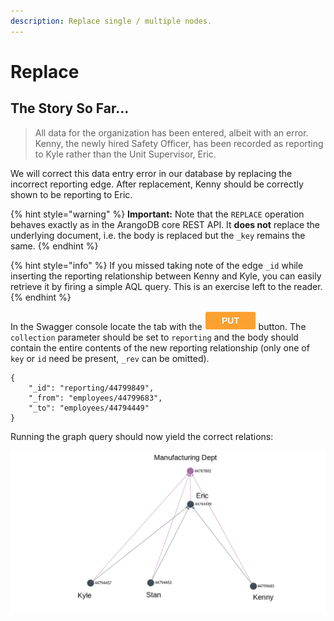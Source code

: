 ```yaml
---
description: Replace single / multiple nodes.
---
```


# Replace

## The Story So Far...

> All data for the organization has been entered, albeit with an error. Kenny, the newly hired Safety Officer, has been recorded as reporting to Kyle rather than the Unit Supervisor, Eric.

We will correct this data entry error in our database by replacing the incorrect reporting edge. After replacement, Kenny should be correctly shown to be reporting to Eric.

{% hint style="warning" %}
**Important:** Note that the `REPLACE` operation behaves exactly as in the ArangoDB core REST API. It **does not** replace the underlying document, i.e. the body is replaced but the `_key` remains the same.
{% endhint %}

{% hint style="info" %}
If you missed taking note of the edge `_id` while inserting the reporting relationship between Kenny and Kyle, you can easily retrieve it by firing a simple AQL query. This is an exercise left to the reader.
{% endhint %}

In the Swagger console locate the tab with the ![](../../../.gitbook/assets/image%20%283%29.png) button. The `collection` parameter should be set to `reporting` and the body should contain the entire contents of the new reporting relationship \(only one of `key` or `id` need be present, `_rev` can be omitted\).

```text
{
    "_id": "reporting/44799849",
    "_from": "employees/44799683",
    "_to": "employees/44794449"
}
```

Running the graph query should now yield the correct relations:

![Kenny is now correctly shown to be reporting to Eric.](../../../.gitbook/assets/examples-replace.png)

